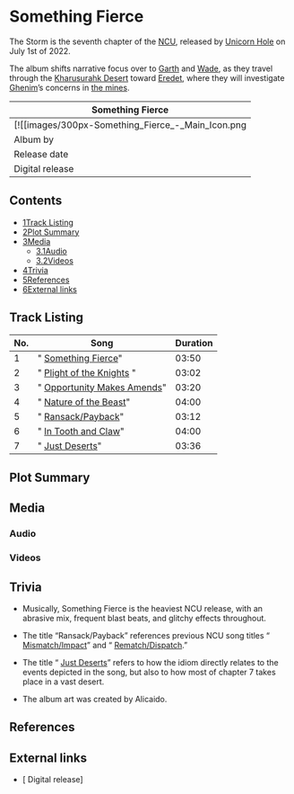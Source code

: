 # Something Fierce

The Storm is the seventh chapter of the [NCU](/wiki/NCU?action=edit&redlink=1 "NCU (page does not exist)"), released by [Unicorn Hole](/wiki/Unicorn_Hole "Unicorn Hole") on July 1st of 2022.

The album shifts narrative focus over to [Garth](/wiki/Garth "Garth") and [Wade](/wiki/Wade "Wade"), as they travel through the [Kharusurahk Desert](/wiki/Kharusurahk_Desert "Kharusurahk Desert") toward [Eredet](/wiki/Eredet "Eredet"), where they will investigate [Ghenim](/wiki/Ghenim "Ghenim")’s concerns in [the mines](/wiki/The_Mines "The Mines").

| Something Fierce |
| --- |
| [![[images/300px-Something_Fierce_-_Main_Icon.png|Image]]](/wiki/File:Something_Fierce_-_Main_Icon.png) |
| Album by |
| Release date | July 1, 2022 |
| Digital release | \[ Link\] |

## Contents

- [1Track Listing](#Track_Listing)
- [2Plot Summary](#Plot_Summary)
- [3Media](#Media)
  - [3.1Audio](#Audio)
  - [3.2Videos](#Videos)
- [4Trivia](#Trivia)
- [5References](#References)
- [6External links](#External_links)

## Track Listing

| No. | Song | Duration |
| --- | --- | --- |
| 1 | " [Something Fierce](/wiki/Something_Fierce_(song) "Something Fierce (song)")" | 03:50 |
| 2 | " [Plight of the Knights](/wiki/Plight_of_the_Knights "Plight of the Knights") " | 03:02 |
| 3 | " [Opportunity Makes Amends](/wiki/Opportunity_Makes_Amends "Opportunity Makes Amends")" | 03:20 |
| 4 | " [Nature of the Beast](/wiki/Nature_of_the_Beast "Nature of the Beast")" | 04:00 |
| 5 | " [Ransack/Payback](/wiki/Ransack/Payback "Ransack/Payback")" | 03:12 |
| 6 | " [In Tooth and Claw](/wiki/In_Tooth_and_Claw "In Tooth and Claw")" | 04:00 |
| 7 | " [Just Deserts](/wiki/Just_Deserts "Just Deserts")" | 03:36 |

## Plot Summary

## Media

### Audio

### Videos

## Trivia

- Musically, Something Fierce is the heaviest NCU release, with an abrasive mix, frequent blast beats, and glitchy effects throughout.

- The title “Ransack/Payback” references previous NCU song titles “ [Mismatch/Impact](/wiki/Mismatch/Impact "Mismatch/Impact")” and “ [Rematch/Dispatch](/wiki/Rematch/Dispatch "Rematch/Dispatch").”

- The title “ [Just Deserts](/wiki/Just_Deserts "Just Deserts")” refers to how the idiom directly relates to the events depicted in the song, but also to how most of chapter 7 takes place in a vast desert.

- The album art was created by Alicaido.

## References

## External links

- \[ Digital release\]
